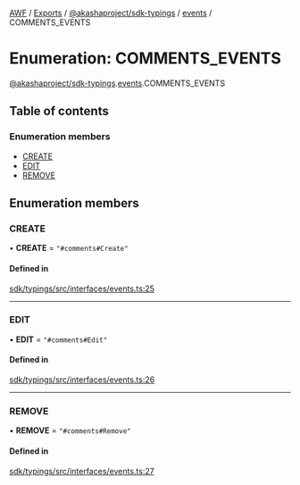 [AWF](../README.md) / [Exports](../modules.md) / [@akashaproject/sdk-typings](../modules/_akashaproject_sdk_typings.md) / [events](../modules/_akashaproject_sdk_typings.events.md) / COMMENTS_EVENTS

# Enumeration: COMMENTS\_EVENTS

[@akashaproject/sdk-typings](../modules/_akashaproject_sdk_typings.md).[events](../modules/_akashaproject_sdk_typings.events.md).COMMENTS_EVENTS

## Table of contents

### Enumeration members

- [CREATE](_akashaproject_sdk_typings.events.COMMENTS_EVENTS.md#create)
- [EDIT](_akashaproject_sdk_typings.events.COMMENTS_EVENTS.md#edit)
- [REMOVE](_akashaproject_sdk_typings.events.COMMENTS_EVENTS.md#remove)

## Enumeration members

### CREATE

• **CREATE** = `"#comments#Create"`

#### Defined in

[sdk/typings/src/interfaces/events.ts:25](https://github.com/AKASHAorg/akasha-world-framework/blob/83e542de/sdk/typings/src/interfaces/events.ts#L25)

___

### EDIT

• **EDIT** = `"#comments#Edit"`

#### Defined in

[sdk/typings/src/interfaces/events.ts:26](https://github.com/AKASHAorg/akasha-world-framework/blob/83e542de/sdk/typings/src/interfaces/events.ts#L26)

___

### REMOVE

• **REMOVE** = `"#comments#Remove"`

#### Defined in

[sdk/typings/src/interfaces/events.ts:27](https://github.com/AKASHAorg/akasha-world-framework/blob/83e542de/sdk/typings/src/interfaces/events.ts#L27)
